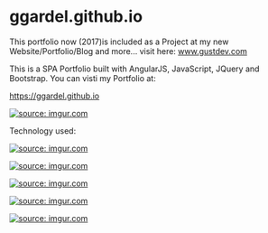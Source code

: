 # ggardel.github.io

This portfolio now (2017)is included as a Project at my new Website/Portfolio/Blog and more... 
  visit here:  www.gustdev.com

This is a SPA Portfolio built with AngularJS, JavaScript, JQuery and Bootstrap.
You can visti my Portfolio at: 

https://ggardel.github.io

<a href="http://imgur.com/tvqQIjl"><img src="http://i.imgur.com/tvqQIjl.png" title="source: imgur.com" /></a>

Technology used:

<a href="http://imgur.com/KUmAirW"><img src="http://i.imgur.com/KUmAirW.jpg" title="source: imgur.com" /></a>

<a href="http://imgur.com/7URjEcl"><img src="http://i.imgur.com/7URjEcl.png" title="source: imgur.com" /></a>

<a href="http://imgur.com/Syj0Mib"><img src="http://i.imgur.com/Syj0Mib.png" title="source: imgur.com" /></a>

<a href="http://imgur.com/wZewot5"><img src="http://i.imgur.com/wZewot5.gif?1" title="source: imgur.com" /></a>

<a href="http://imgur.com/ygVBgoY"><img src="http://i.imgur.com/ygVBgoY.png" title="source: imgur.com" /></a>




